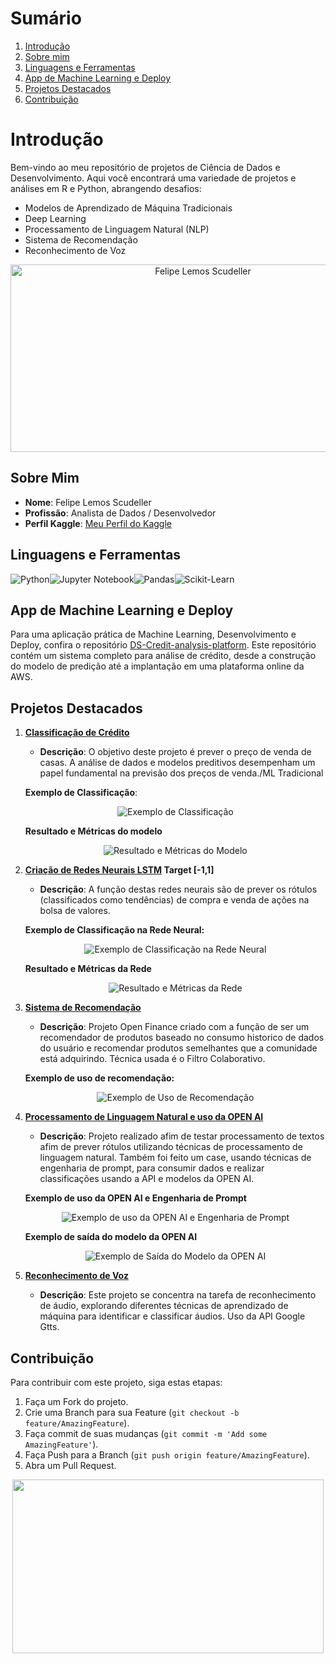 # Sumário

1. [Introdução](#Introdução)
2. [Sobre mim](#Sobre-mim)
3. [Linguagens e Ferramentas](#Linguagens-e-Ferramentas)
4. [App de Machine Learning e Deploy](#App-de-Machine-Learning-e-Deploy)
5. [Projetos Destacados](#Projetos-Destacados)
6. [Contribuição](#Contribuição)

# Introdução

Bem-vindo ao meu repositório de projetos de Ciência de Dados e Desenvolvimento. Aqui você encontrará uma variedade de projetos e análises em R e Python, abrangendo desafios:

- Modelos de Aprendizado de Máquina Tradicionais
- Deep Learning
- Processamento de Linguagem Natural (NLP)
- Sistema de Recomendação
- Reconhecimento de Voz

<div style="text-align: center;">
  <img src="https://images.ctfassets.net/3viuren4us1n/6Uc2KZoG6vTJ2c5xGCxNTb/2461a7b51b9164b9a2b35f42e8c6152e/Games-Data.jpg" alt="Felipe Lemos Scudeller" width="600" height="300">
</div>

## Sobre Mim

- **Nome**: Felipe Lemos Scudeller
- **Profissão**: Analista de Dados / Desenvolvedor
- **Perfil Kaggle**: [Meu Perfil do Kaggle](https://www.kaggle.com/gajshield)

## Linguagens e Ferramentas
![Python](https://img.shields.io/badge/Python-3776AB?style=for-the-badge&logo=python&logoColor=white)![Jupyter Notebook](https://img.shields.io/badge/Jupyter-Notebook-F37626?style=for-the-badge&logo=jupyter&logoColor=white)![Pandas](https://img.shields.io/badge/Pandas-150458?style=for-the-badge&logo=pandas&logoColor=white)![Scikit-Learn](https://img.shields.io/badge/Scikit--Learn-F7931E?style=for-the-badge&logo=scikit-learn&logoColor=white)

## App de Machine Learning e Deploy

Para uma aplicação prática de Machine Learning, Desenvolvimento e Deploy, confira o repositório [DS-Credit-analysis-platform](https://github.com/scudellerlemos/-DS-Credit-analysis-platform). Este repositório contém um sistema completo para análise de crédito, desde a construção do modelo de predição até a implantação em uma plataforma online da AWS.

## Projetos Destacados

1. **[Classificação de Crédito](https://github.com/scudellerlemos/Machine-Learning-Projects/blob/main/Kaggle%20Challenges/Classification_and_Clusters.ipynb)**
   - **Descrição**: O objetivo deste projeto é prever o preço de venda de casas. A análise de dados e modelos preditivos desempenham um papel fundamental na previsão dos preços de venda./ML Tradicional

   **Exemplo de Classificação**:

   <div align="center">
     <img src="https://raw.githubusercontent.com/scudellerlemos/Machine-Learning-Projects/main/Kaggle%20Challenges/Exemplos/Exemplo_credito_target.png" alt="Exemplo de Classificação">
   </div>

   **Resultado e Métricas do modelo**

   <div align="center">
     <img src="https://github.com/scudellerlemos/Machine-Learning-Projects/blob/main/Kaggle%20Challenges/Exemplos/Exemplo_previsao_modelo_metricas.png" alt="Resultado e Métricas do Modelo">
   </div>

2. **[Criação de Redes Neurais LSTM](https://github.com/scudellerlemos/Machine-Learning-Projects/tree/main/Deep%20Learning%20-%20NN/Entrega%20final)   Target [-1,1]**
   - **Descrição**: A função destas redes neurais são de prever os rótulos (classificados como tendências) de compra e venda de ações na bolsa de valores.

   **Exemplo de Classificação na Rede Neural:**

   <div align="center">
     <img src="https://github.com/scudellerlemos/Machine-Learning-Projects/blob/main/Deep%20Learning%20-%20NN/Entrega%20final/Exemplo/Exemplo_entrada_target.png" alt="Exemplo de Classificação na Rede Neural">
   </div>

   **Resultado e Métricas da Rede**

   <div align="center">
     <img src="https://github.com/scudellerlemos/Machine-Learning-Projects/blob/main/Deep%20Learning%20-%20NN/Entrega%20final/Exemplo/Exemplo_resultado_previsao_metricas.png" alt="Resultado e Métricas da Rede">
   </div>

3. **[Sistema de Recomendação](https://github.com/scudellerlemos/Machine-Learning-Projects/tree/main/Recommendation%20System)**
   - **Descrição**: Projeto Open Finance criado com a função de ser um recomendador de produtos baseado no consumo historico de dados do usuário e recomendar produtos semelhantes que a comunidade está adquirindo. Técnica usada é o Filtro Colaborativo.

   **Exemplo de uso de recomendação:**

   <div align="center">
     <img src="https://github.com/scudellerlemos/Machine-Learning-Projects/blob/main/Recommendation%20System/Exemplo.png" alt="Exemplo de Uso de Recomendação">
   </div>

4. **[Processamento de Linguagem Natural e uso da OPEN AI](https://github.com/scudellerlemos/Machine-Learning-Projects/tree/main/NLP)**
   - **Descrição**: Projeto realizado afim de testar processamento de textos afim de prever rótulos utilizando técnicas de processamento de linguagem natural. Também foi feito um case, usando técnicas de engenharia de prompt, para consumir dados e realizar classificações usando a API e modelos da OPEN AI.

   **Exemplo de uso da OPEN AI e Engenharia de Prompt**

   <div align="center">
     <img src="https://github.com/scudellerlemos/Machine-Learning-Projects/blob/main/NLP/Exemplos/NLP_Exemplo_OPEN_AI_CONSUMO_API_ENG_PROMPT.png" alt="Exemplo de uso da OPEN AI e Engenharia de Prompt">
   </div>

   **Exemplo de saída do modelo da OPEN AI**

   <div align="center">
     <img src="https://github.com/scudellerlemos/Machine-Learning-Projects/blob/main/NLP/Exemplos/NLP_EXEMPLO_OPEN_AI_SAIDA.png" alt="Exemplo de Saída do Modelo da OPEN AI">
   </div>

5. **[Reconhecimento de Voz](https://github.com/scudellerlemos/Machine-Learning-Projects/tree/main/Audio%20Recognition)**
   - **Descrição**: Este projeto se concentra na tarefa de reconhecimento de áudio, explorando diferentes técnicas de aprendizado de máquina para identificar e classificar áudios. Uso da API Google Gtts.

## Contribuição

Para contribuir com este projeto, siga estas etapas:

1. Faça um Fork do projeto.
2. Crie uma Branch para sua Feature (`git checkout -b feature/AmazingFeature`).
3. Faça commit de suas mudanças (`git commit -m 'Add some AmazingFeature'`).
4. Faça Push para a Branch (`git push origin feature/AmazingFeature`).
5. Abra um Pull Request.

<div align="center">
  <img src="https://i.pinimg.com/originals/cd/df/90/cddf900fe24300e30e162e4d1cbf0d7e.gif" width="498" height="278">
</div>
